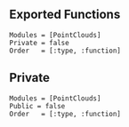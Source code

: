 ## Exported Functions

```@autodocs
Modules = [PointClouds]
Private = false
Order   = [:type, :function]
```

## Private

```@autodocs
Modules = [PointClouds]
Public = false
Order   = [:type, :function]
```
